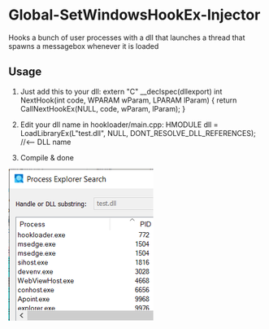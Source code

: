 # Global-SetWindowsHookEx-Injector
Hooks a bunch of user processes with a dll that launches a thread that spawns a messagebox whenever it is loaded
## Usage
1. Just add this to your dll:
extern "C" __declspec(dllexport) int NextHook(int code, WPARAM wParam, LPARAM lParam) {
	return CallNextHookEx(NULL, code, wParam, lParam);
}

2. Edit your dll name in hookloader/main.cpp:
HMODULE dll = LoadLibraryEx(L"test.dll", NULL, DONT_RESOLVE_DLL_REFERENCES); //<-- DLL name

3. Compile & done

![](https://github.com/Msfv3n0m/Global-SetWindowsHookEx-Injector/blob/master/loaded_dll.PNG)

